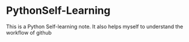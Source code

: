# PythonSelf-Learning
This is a Python Self-learning note. It also helps myself to understand the workflow of github

